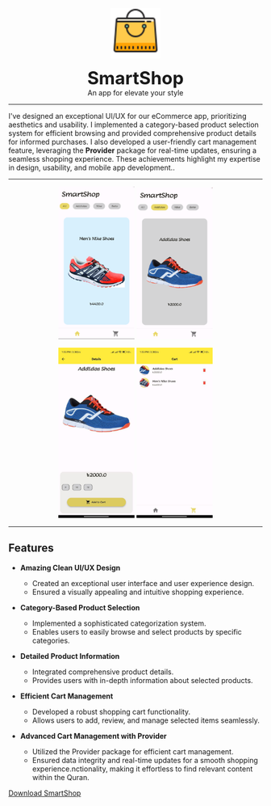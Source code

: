 <p align="center">
    <img src="readmeContents/7.png" width=100 alt="Your Image Description">
</p>

<div align="center">
    <b style="font-size: 35px;">SmartShop</b>
    <br>
    An app for elevate your style
</div>
<hr>

<p>
 I've designed an exceptional UI/UX for our eCommerce app, prioritizing aesthetics and usability. I implemented a category-based product selection system for efficient browsing and provided comprehensive product details for informed purchases. I also developed a user-friendly cart management feature, leveraging the <b>Provider</b> package for real-time updates, ensuring a seamless shopping experience. These achievements highlight my expertise in design, usability, and mobile app development..

</p>
<hr>

<p align="center">
    <img src="readmeContents/2.png" width=30% alt="Your Image Description">
    <!-- <img src="readmeContents/3.jpg" width=30% alt="Your Image Description"> -->
    <img src="readmeContents/4.png" width=30% alt="Your Image Description">
</p>
<p align="center">
    <img src="readmeContents/5.jpg" width=30% alt="Your Image Description">
    <img src="readmeContents/6.jpg" width=30% alt="Your Image Description">
    <!-- <img src="readmeContents/7.jpg" width=30% alt="Your Image Description"> -->
</p>

<hr>

## Features

- **Amazing Clean UI/UX Design**

  - Created an exceptional user interface and user experience design.
  - Ensured a visually appealing and intuitive shopping experience.

- **Category-Based Product Selection**

  - Implemented a sophisticated categorization system.
  - Enables users to easily browse and select products by specific categories.

- **Detailed Product Information**

  - Integrated comprehensive product details.
  - Provides users with in-depth information about selected products.

- **Efficient Cart Management**

  - Developed a robust shopping cart functionality.
  - Allows users to add, review, and manage selected items seamlessly.

- **Advanced Cart Management with Provider**
  - Utilized the Provider package for efficient cart management.
  - Ensured data integrity and real-time updates for a smooth shopping experience.nctionality, making it effortless to find relevant content within the Quran.

[Download SmartShop](smartshop.apk)
